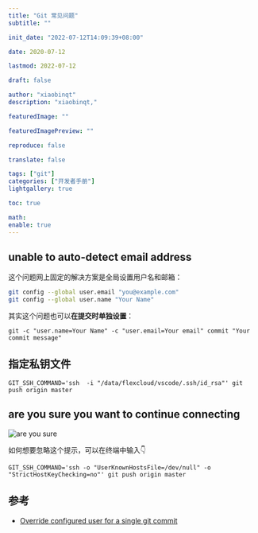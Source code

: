 ```yaml
---
title: "Git 常见问题"
subtitle: ""

init_date: "2022-07-12T14:09:39+08:00"

date: 2020-07-12

lastmod: 2022-07-12

draft: false

author: "xiaobinqt"
description: "xiaobinqt,"

featuredImage: ""

featuredImagePreview: ""

reproduce: false

translate: false

tags: ["git"]
categories: ["开发者手册"]
lightgallery: true

toc: true

math:
enable: true
---
```


<!-- author： xiaobinqt -->
<!-- email： xiaobinqt@163.com -->
<!-- https://xiaobinqt.github.io -->
<!-- https://www.xiaobinqt.cn -->

## unable to auto-detect email address

这个问题网上固定的解决方案是全局设置用户名和邮箱：

```bash
git config --global user.email "you@example.com"
git config --global user.name "Your Name"
```

其实这个问题也可以**在提交时单独设置**：

```shell
git -c "user.name=Your Name" -c "user.email=Your email" commit "Your commit message"
```

## 指定私钥文件

```shell
GIT_SSH_COMMAND='ssh  -i "/data/flexcloud/vscode/.ssh/id_rsa"' git push origin master
```

## are you sure you want to continue connecting

![are you sure](https://cdn.xiaobinqt.cn/xiaobinqt.io/20220712/73049793ae584d35b6812cc0ec0f318b.png?imageView2/0/q/75|watermark/2/text/eGlhb2JpbnF0/font/dmlqYXlh/fontsize/1000/fill/IzVDNUI1Qg==/dissolve/52/gravity/SouthEast/dx/15/dy/15)

如何想要忽略这个提示，可以在终端中输入:point_down:

```shell
GIT_SSH_COMMAND='ssh -o "UserKnownHostsFile=/dev/null" -o "StrictHostKeyChecking=no"' git push origin master
```

## 参考

+ [Override configured user for a single git commit](https://stackoverflow.com/questions/19840921/override-configured-user-for-a-single-git-commit)


